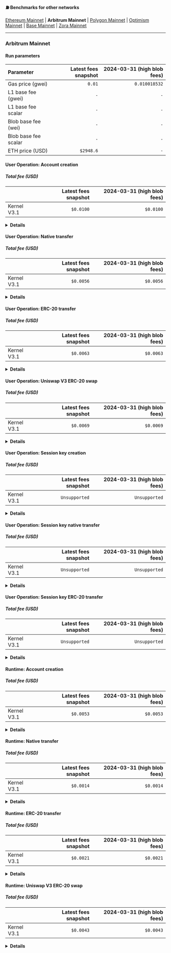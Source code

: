 #### ⛽️ Benchmarks for other networks

[Ethereum Mainnet](/benchmarks/ethereum.md) | **Arbitrum Mainnet** | [Polygon Mainnet](/benchmarks/polygon.md) | [Optimism Mainnet](/benchmarks/optimism.md) | [Base Mainnet](/benchmarks/base.md) | [Zora Mainnet](/benchmarks/zora.md)

---

<!-- BENCHMARK_RESULTS -->

### Arbitrum Mainnet

#### Run parameters

| Parameter            | Latest fees snapshot | 2024-03-31 (high blob fees) |
| :------------------- | -------------------: | --------------------------: |
| Gas price (gwei)     |               `0.01` |               `0.010018532` |
| L1 base fee (gwei)   |                  `-` |                         `-` |
| L1 base fee scalar   |                  `-` |                         `-` |
| Blob base fee (wei)  |                  `-` |                         `-` |
| Blob base fee scalar |                  `-` |                         `-` |
| ETH price (USD)      |            `$2948.6` |                         `-` |

#### User Operation: Account creation

##### Total fee (USD)

|             | Latest fees snapshot | 2024-03-31 (high blob fees) |
| :---------- | -------------------: | --------------------------: |
| Kernel V3.1 |            `$0.0100` |                   `$0.0100` |

<details>
<summary><b>Details</b></summary>

##### Latest fees snapshot

|             | Execution gas | Execution fee (ETH) | L1 gas | L1 fee (ETH) | Total fee (ETH) | Total fee (USD) |
| :---------- | ------------: | ------------------: | -----: | -----------: | --------------: | --------------: |
| Kernel V3.1 |      `338419` |       `0.000003384` |    `-` |          `-` |   `0.000003384` |       `$0.0100` |

##### 2024-03-31 (high blob fees)

|             | Execution gas | Execution fee (ETH) | L1 gas | L1 fee (ETH) | Total fee (ETH) | Total fee (USD) |
| :---------- | ------------: | ------------------: | -----: | -----------: | --------------: | --------------: |
| Kernel V3.1 |      `338419` |       `0.000003390` |    `-` |          `-` |   `0.000003390` |       `$0.0100` |

</details>

#### User Operation: Native transfer

##### Total fee (USD)

|             | Latest fees snapshot | 2024-03-31 (high blob fees) |
| :---------- | -------------------: | --------------------------: |
| Kernel V3.1 |            `$0.0056` |                   `$0.0056` |

<details>
<summary><b>Details</b></summary>

##### Latest fees snapshot

|             | Execution gas | Execution fee (ETH) | L1 gas | L1 fee (ETH) | Total fee (ETH) | Total fee (USD) |
| :---------- | ------------: | ------------------: | -----: | -----------: | --------------: | --------------: |
| Kernel V3.1 |      `190912` |       `0.000001909` |    `-` |          `-` |   `0.000001909` |       `$0.0056` |

##### 2024-03-31 (high blob fees)

|             | Execution gas | Execution fee (ETH) | L1 gas | L1 fee (ETH) | Total fee (ETH) | Total fee (USD) |
| :---------- | ------------: | ------------------: | -----: | -----------: | --------------: | --------------: |
| Kernel V3.1 |      `190912` |       `0.000001913` |    `-` |          `-` |   `0.000001913` |       `$0.0056` |

</details>

#### User Operation: ERC-20 transfer

##### Total fee (USD)

|             | Latest fees snapshot | 2024-03-31 (high blob fees) |
| :---------- | -------------------: | --------------------------: |
| Kernel V3.1 |            `$0.0063` |                   `$0.0063` |

<details>
<summary><b>Details</b></summary>

##### Latest fees snapshot

|             | Execution gas | Execution fee (ETH) | L1 gas | L1 fee (ETH) | Total fee (ETH) | Total fee (USD) |
| :---------- | ------------: | ------------------: | -----: | -----------: | --------------: | --------------: |
| Kernel V3.1 |      `214817` |       `0.000002148` |    `-` |          `-` |   `0.000002148` |       `$0.0063` |

##### 2024-03-31 (high blob fees)

|             | Execution gas | Execution fee (ETH) | L1 gas | L1 fee (ETH) | Total fee (ETH) | Total fee (USD) |
| :---------- | ------------: | ------------------: | -----: | -----------: | --------------: | --------------: |
| Kernel V3.1 |      `214817` |       `0.000002152` |    `-` |          `-` |   `0.000002152` |       `$0.0063` |

</details>

#### User Operation: Uniswap V3 ERC-20 swap

##### Total fee (USD)

|             | Latest fees snapshot | 2024-03-31 (high blob fees) |
| :---------- | -------------------: | --------------------------: |
| Kernel V3.1 |            `$0.0069` |                   `$0.0069` |

<details>
<summary><b>Details</b></summary>

##### Latest fees snapshot

|             | Execution gas | Execution fee (ETH) | L1 gas | L1 fee (ETH) | Total fee (ETH) | Total fee (USD) |
| :---------- | ------------: | ------------------: | -----: | -----------: | --------------: | --------------: |
| Kernel V3.1 |      `234378` |       `0.000002344` |    `-` |          `-` |   `0.000002344` |       `$0.0069` |

##### 2024-03-31 (high blob fees)

|             | Execution gas | Execution fee (ETH) | L1 gas | L1 fee (ETH) | Total fee (ETH) | Total fee (USD) |
| :---------- | ------------: | ------------------: | -----: | -----------: | --------------: | --------------: |
| Kernel V3.1 |      `234378` |       `0.000002348` |    `-` |          `-` |   `0.000002348` |       `$0.0069` |

</details>

#### User Operation: Session key creation

##### Total fee (USD)

|             | Latest fees snapshot | 2024-03-31 (high blob fees) |
| :---------- | -------------------: | --------------------------: |
| Kernel V3.1 |        `Unsupported` |               `Unsupported` |

<details>
<summary><b>Details</b></summary>

##### Latest fees snapshot

|             | Execution gas | Execution fee (ETH) | L1 gas | L1 fee (ETH) | Total fee (ETH) | Total fee (USD) |
| :---------- | ------------: | ------------------: | -----: | -----------: | --------------: | --------------: |
| Kernel V3.1 |           `-` |                 `-` |    `-` |          `-` |             `-` |             `-` |

##### 2024-03-31 (high blob fees)

|             | Execution gas | Execution fee (ETH) | L1 gas | L1 fee (ETH) | Total fee (ETH) | Total fee (USD) |
| :---------- | ------------: | ------------------: | -----: | -----------: | --------------: | --------------: |
| Kernel V3.1 |           `-` |                 `-` |    `-` |          `-` |             `-` |             `-` |

</details>

#### User Operation: Session key native transfer

##### Total fee (USD)

|             | Latest fees snapshot | 2024-03-31 (high blob fees) |
| :---------- | -------------------: | --------------------------: |
| Kernel V3.1 |        `Unsupported` |               `Unsupported` |

<details>
<summary><b>Details</b></summary>

##### Latest fees snapshot

|             | Execution gas | Execution fee (ETH) | L1 gas | L1 fee (ETH) | Total fee (ETH) | Total fee (USD) |
| :---------- | ------------: | ------------------: | -----: | -----------: | --------------: | --------------: |
| Kernel V3.1 |           `-` |                 `-` |    `-` |          `-` |             `-` |             `-` |

##### 2024-03-31 (high blob fees)

|             | Execution gas | Execution fee (ETH) | L1 gas | L1 fee (ETH) | Total fee (ETH) | Total fee (USD) |
| :---------- | ------------: | ------------------: | -----: | -----------: | --------------: | --------------: |
| Kernel V3.1 |           `-` |                 `-` |    `-` |          `-` |             `-` |             `-` |

</details>

#### User Operation: Session key ERC-20 transfer

##### Total fee (USD)

|             | Latest fees snapshot | 2024-03-31 (high blob fees) |
| :---------- | -------------------: | --------------------------: |
| Kernel V3.1 |        `Unsupported` |               `Unsupported` |

<details>
<summary><b>Details</b></summary>

##### Latest fees snapshot

|             | Execution gas | Execution fee (ETH) | L1 gas | L1 fee (ETH) | Total fee (ETH) | Total fee (USD) |
| :---------- | ------------: | ------------------: | -----: | -----------: | --------------: | --------------: |
| Kernel V3.1 |           `-` |                 `-` |    `-` |          `-` |             `-` |             `-` |

##### 2024-03-31 (high blob fees)

|             | Execution gas | Execution fee (ETH) | L1 gas | L1 fee (ETH) | Total fee (ETH) | Total fee (USD) |
| :---------- | ------------: | ------------------: | -----: | -----------: | --------------: | --------------: |
| Kernel V3.1 |           `-` |                 `-` |    `-` |          `-` |             `-` |             `-` |

</details>

#### Runtime: Account creation

##### Total fee (USD)

|             | Latest fees snapshot | 2024-03-31 (high blob fees) |
| :---------- | -------------------: | --------------------------: |
| Kernel V3.1 |            `$0.0053` |                   `$0.0053` |

<details>
<summary><b>Details</b></summary>

##### Latest fees snapshot

|             | Execution gas | Execution fee (ETH) | L1 gas | L1 fee (ETH) | Total fee (ETH) | Total fee (USD) |
| :---------- | ------------: | ------------------: | -----: | -----------: | --------------: | --------------: |
| Kernel V3.1 |      `180465` |       `0.000001805` |    `-` |          `-` |   `0.000001805` |       `$0.0053` |

##### 2024-03-31 (high blob fees)

|             | Execution gas | Execution fee (ETH) | L1 gas | L1 fee (ETH) | Total fee (ETH) | Total fee (USD) |
| :---------- | ------------: | ------------------: | -----: | -----------: | --------------: | --------------: |
| Kernel V3.1 |      `180465` |       `0.000001808` |    `-` |          `-` |   `0.000001808` |       `$0.0053` |

</details>

#### Runtime: Native transfer

##### Total fee (USD)

|             | Latest fees snapshot | 2024-03-31 (high blob fees) |
| :---------- | -------------------: | --------------------------: |
| Kernel V3.1 |            `$0.0014` |                   `$0.0014` |

<details>
<summary><b>Details</b></summary>

##### Latest fees snapshot

|             | Execution gas | Execution fee (ETH) | L1 gas | L1 fee (ETH) | Total fee (ETH) | Total fee (USD) |
| :---------- | ------------: | ------------------: | -----: | -----------: | --------------: | --------------: |
| Kernel V3.1 |       `48615` |       `0.000000486` |    `-` |          `-` |   `0.000000486` |       `$0.0014` |

##### 2024-03-31 (high blob fees)

|             | Execution gas | Execution fee (ETH) | L1 gas | L1 fee (ETH) | Total fee (ETH) | Total fee (USD) |
| :---------- | ------------: | ------------------: | -----: | -----------: | --------------: | --------------: |
| Kernel V3.1 |       `48615` |       `0.000000487` |    `-` |          `-` |   `0.000000487` |       `$0.0014` |

</details>

#### Runtime: ERC-20 transfer

##### Total fee (USD)

|             | Latest fees snapshot | 2024-03-31 (high blob fees) |
| :---------- | -------------------: | --------------------------: |
| Kernel V3.1 |            `$0.0021` |                   `$0.0021` |

<details>
<summary><b>Details</b></summary>

##### Latest fees snapshot

|             | Execution gas | Execution fee (ETH) | L1 gas | L1 fee (ETH) | Total fee (ETH) | Total fee (USD) |
| :---------- | ------------: | ------------------: | -----: | -----------: | --------------: | --------------: |
| Kernel V3.1 |       `72317` |       `0.000000723` |    `-` |          `-` |   `0.000000723` |       `$0.0021` |

##### 2024-03-31 (high blob fees)

|             | Execution gas | Execution fee (ETH) | L1 gas | L1 fee (ETH) | Total fee (ETH) | Total fee (USD) |
| :---------- | ------------: | ------------------: | -----: | -----------: | --------------: | --------------: |
| Kernel V3.1 |       `72317` |       `0.000000725` |    `-` |          `-` |   `0.000000725` |       `$0.0021` |

</details>

#### Runtime: Uniswap V3 ERC-20 swap

##### Total fee (USD)

|             | Latest fees snapshot | 2024-03-31 (high blob fees) |
| :---------- | -------------------: | --------------------------: |
| Kernel V3.1 |            `$0.0043` |                   `$0.0043` |

<details>
<summary><b>Details</b></summary>

##### Latest fees snapshot

|             | Execution gas | Execution fee (ETH) | L1 gas | L1 fee (ETH) | Total fee (ETH) | Total fee (USD) |
| :---------- | ------------: | ------------------: | -----: | -----------: | --------------: | --------------: |
| Kernel V3.1 |      `145355` |       `0.000001454` |    `-` |          `-` |   `0.000001454` |       `$0.0043` |

##### 2024-03-31 (high blob fees)

|             | Execution gas | Execution fee (ETH) | L1 gas | L1 fee (ETH) | Total fee (ETH) | Total fee (USD) |
| :---------- | ------------: | ------------------: | -----: | -----------: | --------------: | --------------: |
| Kernel V3.1 |      `145355` |       `0.000001456` |    `-` |          `-` |   `0.000001456` |       `$0.0043` |

</details>

<!-- /BENCHMARK_RESULTS -->
